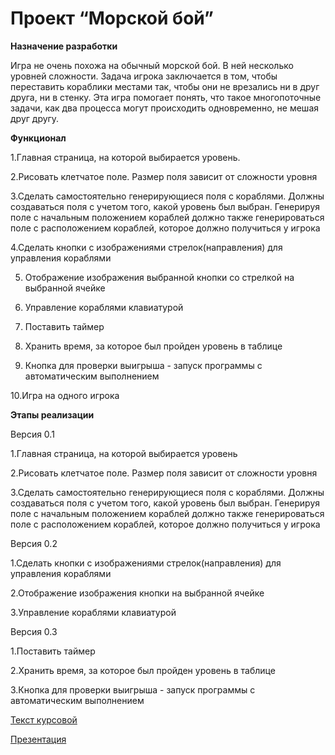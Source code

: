 # Проект “Морской бой”
**Назначение разработки**

Игра не очень похожа на обычный морской бой. В ней несколько уровней сложности. Задача игрока заключается в том, чтобы переставить кораблики местами так, чтобы они не врезались ни в друг друга, ни в стенку. Эта игра помогает понять, что такое многопоточные задачи, как два процесса могут происходить одновременно, не мешая  друг другу.

**Функционал**

1.Главная страница, на которой выбирается уровень.

2.Рисовать клетчатое поле. Размер поля зависит от сложности уровня

3.Сделать самостоятельно генерирующиеся поля с кораблями. Должны  создаваться поля с учетом того, какой уровень был выбран. Генерируя поле с начальным положением кораблей должно также генерироваться поле с расположением кораблей, которое должно получиться у игрока
	
4.Сделать кнопки с изображениями стрелок(направления) для управления кораблями

5. Отображение изображения выбранной кнопки со стрелкой на выбранной ячейке

6. Управление кораблями клавиатурой 

7. Поставить таймер

8. Хранить время, за которое был пройден уровень в таблице

9. Кнопка для проверки выигрыша - запуск программы с автоматическим выполнением

10.Игра на одного игрока

**Этапы реализации**

Версия 0.1

1.Главная страница, на которой выбирается уровень

2.Рисовать клетчатое поле. Размер поля зависит от сложности уровня

3.Сделать самостоятельно генерирующиеся поля с кораблями. Должны  создаваться поля с учетом того, какой уровень был выбран. Генерируя поле с начальным положением кораблей должно также генерироваться поле с расположением кораблей, которое должно получиться у игрока

Версия 0.2

1.Сделать кнопки с изображениями стрелок(направления) для управления кораблями

2.Отображение изображения кнопки на выбранной ячейке

3.Управление кораблями клавиатурой 


Версия 0.3

1.Поставить таймер

2.Хранить время, за которое был пройден уровень в таблице

3.Кнопка для проверки выигрыша - запуск программы с автоматическим выполнением

[Текст курсовой](https://docs.google.com/document/d/1kPOU2sweJw3n5ztb8ewyyh4AIdJuWgJ76S-IMeY_nxA/edit?usp=sharing)

[Презентация](https://docs.google.com/presentation/d/1icDXHUXEluEanXDfSxA_hw78-Ti0DQQG2DD3u_OYUYA/edit#slide=id.p)

